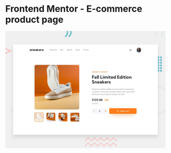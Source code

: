 # Frontend Mentor - E-commerce product page

![Design preview for the E-commerce product page coding challenge](./design/desktop-preview.jpg)

 
